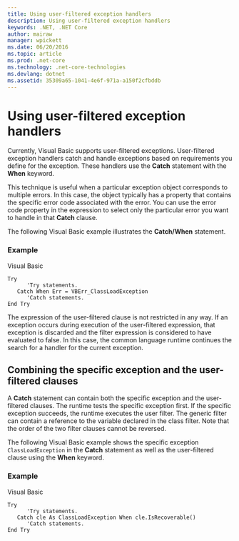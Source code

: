 ```yaml
---
title: Using user-filtered exception handlers
description: Using user-filtered exception handlers
keywords: .NET, .NET Core
author: mairaw
manager: wpickett
ms.date: 06/20/2016
ms.topic: article
ms.prod: .net-core
ms.technology: .net-core-technologies
ms.devlang: dotnet
ms.assetid: 35309a65-1041-4e6f-971a-a150f2cfbddb
---
```


# Using user-filtered exception handlers

Currently, Visual Basic supports user-filtered exceptions. User-filtered exception handlers catch and handle exceptions based on requirements you define for the exception. These handlers use the **Catch** statement with the **When** keyword.

This technique is useful when a particular exception object corresponds to multiple errors. In this case, the object typically has a property that contains the specific error code associated with the error. You can use the error code property in the expression to select only the particular error you want to handle in that **Catch** clause.

The following Visual Basic example illustrates the **Catch/When** statement.

### Example

Visual Basic
```
Try
      'Try statements.
   Catch When Err = VBErr_ClassLoadException
      'Catch statements.
End Try
```

The expression of the user-filtered clause is not restricted in any way. If an exception occurs during execution of the user-filtered expression, that exception is discarded and the filter expression is considered to have evaluated to false. In this case, the common language runtime continues the search for a handler for the current exception.

## Combining the specific exception and the user-filtered clauses

A **Catch** statement can contain both the specific exception and the user-filtered clauses. The runtime tests the specific exception first. If the specific exception succeeds, the runtime executes the user filter. The generic filter can contain a reference to the variable declared in the class filter. Note that the order of the two filter clauses cannot be reversed.

The following Visual Basic example shows the specific exception `ClassLoadException` in the **Catch** statement as well as the user-filtered clause using the **When** keyword.

### Example

Visual Basic

```
Try
      'Try statements.
   Catch cle As ClassLoadException When cle.IsRecoverable()
      'Catch statements.
End Try
```
